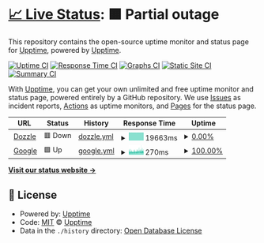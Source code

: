 # [📈 Live Status](https://upptime.github.io/upptime): <!--live status--> **🟧 Partial outage**

This repository contains the open-source uptime monitor and status page for [Upptime](https://upptime.js.org), powered by [Upptime](https://github.com/upptime/upptime).

[![Uptime CI](https://github.com/201508876PMH/upptime/workflows/Uptime%20CI/badge.svg)](https://github.com/201508876PMH/upptime/actions?query=workflow%3A%22Uptime+CI%22)
[![Response Time CI](https://github.com/201508876PMH/upptime/workflows/Response%20Time%20CI/badge.svg)](https://github.com/201508876PMH/upptime/actions?query=workflow%3A%22Response+Time+CI%22)
[![Graphs CI](https://github.com/201508876PMH/upptime/workflows/Graphs%20CI/badge.svg)](https://github.com/201508876PMH/upptime/actions?query=workflow%3A%22Graphs+CI%22)
[![Static Site CI](https://github.com/201508876PMH/upptime/workflows/Static%20Site%20CI/badge.svg)](https://github.com/201508876PMH/upptime/actions?query=workflow%3A%22Static+Site+CI%22)
[![Summary CI](https://github.com/201508876PMH/upptime/workflows/Summary%20CI/badge.svg)](https://github.com/201508876PMH/upptime/actions?query=workflow%3A%22Summary+CI%22)

With [Upptime](https://upptime.js.org), you can get your own unlimited and free uptime monitor and status page, powered entirely by a GitHub repository. We use [Issues](https://github.com/upptime/upptime/issues) as incident reports, [Actions](https://github.com/201508876PMH/upptime/actions) as uptime monitors, and [Pages](https://upptime.github.io/upptime) for the status page.

<!--start: status pages-->
<!-- This summary is generated by Upptime (https://github.com/upptime/upptime) -->
<!-- Do not edit this manually, your changes will be overwritten -->
<!-- prettier-ignore -->
| URL | Status | History | Response Time | Uptime |
| --- | ------ | ------- | ------------- | ------ |
| <img alt="" src="https://developer.asustor.com/uploadIcons/0020_117518_1660879946_dozzle_256.png" height="13"> [Dozzle](https://dozzle.pmh-unraid.dk) | 🟥 Down | [dozzle.yml](https://github.com/201508876PMH/upptime/commits/HEAD/history/dozzle.yml) | <details><summary><img alt="Response time graph" src="./graphs/dozzle/response-time-week.png" height="20"> 19663ms</summary><br><a href="https://201508876PMH.github.io/upptime/history/dozzle"><img alt="Response time 2002" src="https://img.shields.io/endpoint?url=https%3A%2F%2Fraw.githubusercontent.com%2F201508876PMH%2Fupptime%2FHEAD%2Fapi%2Fdozzle%2Fresponse-time.json"></a><br><a href="https://201508876PMH.github.io/upptime/history/dozzle"><img alt="24-hour response time 19677" src="https://img.shields.io/endpoint?url=https%3A%2F%2Fraw.githubusercontent.com%2F201508876PMH%2Fupptime%2FHEAD%2Fapi%2Fdozzle%2Fresponse-time-day.json"></a><br><a href="https://201508876PMH.github.io/upptime/history/dozzle"><img alt="7-day response time 19663" src="https://img.shields.io/endpoint?url=https%3A%2F%2Fraw.githubusercontent.com%2F201508876PMH%2Fupptime%2FHEAD%2Fapi%2Fdozzle%2Fresponse-time-week.json"></a><br><a href="https://201508876PMH.github.io/upptime/history/dozzle"><img alt="30-day response time 19659" src="https://img.shields.io/endpoint?url=https%3A%2F%2Fraw.githubusercontent.com%2F201508876PMH%2Fupptime%2FHEAD%2Fapi%2Fdozzle%2Fresponse-time-month.json"></a><br><a href="https://201508876PMH.github.io/upptime/history/dozzle"><img alt="1-year response time 2012" src="https://img.shields.io/endpoint?url=https%3A%2F%2Fraw.githubusercontent.com%2F201508876PMH%2Fupptime%2FHEAD%2Fapi%2Fdozzle%2Fresponse-time-year.json"></a></details> | <details><summary><a href="https://201508876PMH.github.io/upptime/history/dozzle">0.00%</a></summary><a href="https://201508876PMH.github.io/upptime/history/dozzle"><img alt="All-time uptime 56.93%" src="https://img.shields.io/endpoint?url=https%3A%2F%2Fraw.githubusercontent.com%2F201508876PMH%2Fupptime%2FHEAD%2Fapi%2Fdozzle%2Fuptime.json"></a><br><a href="https://201508876PMH.github.io/upptime/history/dozzle"><img alt="24-hour uptime 0.00%" src="https://img.shields.io/endpoint?url=https%3A%2F%2Fraw.githubusercontent.com%2F201508876PMH%2Fupptime%2FHEAD%2Fapi%2Fdozzle%2Fuptime-day.json"></a><br><a href="https://201508876PMH.github.io/upptime/history/dozzle"><img alt="7-day uptime 0.00%" src="https://img.shields.io/endpoint?url=https%3A%2F%2Fraw.githubusercontent.com%2F201508876PMH%2Fupptime%2FHEAD%2Fapi%2Fdozzle%2Fuptime-week.json"></a><br><a href="https://201508876PMH.github.io/upptime/history/dozzle"><img alt="30-day uptime 0.00%" src="https://img.shields.io/endpoint?url=https%3A%2F%2Fraw.githubusercontent.com%2F201508876PMH%2Fupptime%2FHEAD%2Fapi%2Fdozzle%2Fuptime-month.json"></a><br><a href="https://201508876PMH.github.io/upptime/history/dozzle"><img alt="1-year uptime 51.98%" src="https://img.shields.io/endpoint?url=https%3A%2F%2Fraw.githubusercontent.com%2F201508876PMH%2Fupptime%2FHEAD%2Fapi%2Fdozzle%2Fuptime-year.json"></a></details>
| <img alt="" src="https://icons.duckduckgo.com/ip3/google.dk.ico" height="13"> [Google](https://google.dk) | 🟩 Up | [google.yml](https://github.com/201508876PMH/upptime/commits/HEAD/history/google.yml) | <details><summary><img alt="Response time graph" src="./graphs/google/response-time-week.png" height="20"> 270ms</summary><br><a href="https://201508876PMH.github.io/upptime/history/google"><img alt="Response time 277" src="https://img.shields.io/endpoint?url=https%3A%2F%2Fraw.githubusercontent.com%2F201508876PMH%2Fupptime%2FHEAD%2Fapi%2Fgoogle%2Fresponse-time.json"></a><br><a href="https://201508876PMH.github.io/upptime/history/google"><img alt="24-hour response time 288" src="https://img.shields.io/endpoint?url=https%3A%2F%2Fraw.githubusercontent.com%2F201508876PMH%2Fupptime%2FHEAD%2Fapi%2Fgoogle%2Fresponse-time-day.json"></a><br><a href="https://201508876PMH.github.io/upptime/history/google"><img alt="7-day response time 270" src="https://img.shields.io/endpoint?url=https%3A%2F%2Fraw.githubusercontent.com%2F201508876PMH%2Fupptime%2FHEAD%2Fapi%2Fgoogle%2Fresponse-time-week.json"></a><br><a href="https://201508876PMH.github.io/upptime/history/google"><img alt="30-day response time 309" src="https://img.shields.io/endpoint?url=https%3A%2F%2Fraw.githubusercontent.com%2F201508876PMH%2Fupptime%2FHEAD%2Fapi%2Fgoogle%2Fresponse-time-month.json"></a><br><a href="https://201508876PMH.github.io/upptime/history/google"><img alt="1-year response time 276" src="https://img.shields.io/endpoint?url=https%3A%2F%2Fraw.githubusercontent.com%2F201508876PMH%2Fupptime%2FHEAD%2Fapi%2Fgoogle%2Fresponse-time-year.json"></a></details> | <details><summary><a href="https://201508876PMH.github.io/upptime/history/google">100.00%</a></summary><a href="https://201508876PMH.github.io/upptime/history/google"><img alt="All-time uptime 99.99%" src="https://img.shields.io/endpoint?url=https%3A%2F%2Fraw.githubusercontent.com%2F201508876PMH%2Fupptime%2FHEAD%2Fapi%2Fgoogle%2Fuptime.json"></a><br><a href="https://201508876PMH.github.io/upptime/history/google"><img alt="24-hour uptime 100.00%" src="https://img.shields.io/endpoint?url=https%3A%2F%2Fraw.githubusercontent.com%2F201508876PMH%2Fupptime%2FHEAD%2Fapi%2Fgoogle%2Fuptime-day.json"></a><br><a href="https://201508876PMH.github.io/upptime/history/google"><img alt="7-day uptime 100.00%" src="https://img.shields.io/endpoint?url=https%3A%2F%2Fraw.githubusercontent.com%2F201508876PMH%2Fupptime%2FHEAD%2Fapi%2Fgoogle%2Fuptime-week.json"></a><br><a href="https://201508876PMH.github.io/upptime/history/google"><img alt="30-day uptime 100.00%" src="https://img.shields.io/endpoint?url=https%3A%2F%2Fraw.githubusercontent.com%2F201508876PMH%2Fupptime%2FHEAD%2Fapi%2Fgoogle%2Fuptime-month.json"></a><br><a href="https://201508876PMH.github.io/upptime/history/google"><img alt="1-year uptime 99.99%" src="https://img.shields.io/endpoint?url=https%3A%2F%2Fraw.githubusercontent.com%2F201508876PMH%2Fupptime%2FHEAD%2Fapi%2Fgoogle%2Fuptime-year.json"></a></details>

<!--end: status pages-->

[**Visit our status website →**](https://upptime.github.io/upptime)

## 📄 License

- Powered by: [Upptime](https://github.com/upptime/upptime)
- Code: [MIT](./LICENSE) © [Upptime](https://upptime.js.org)
- Data in the `./history` directory: [Open Database License](https://opendatacommons.org/licenses/odbl/1-0/)
